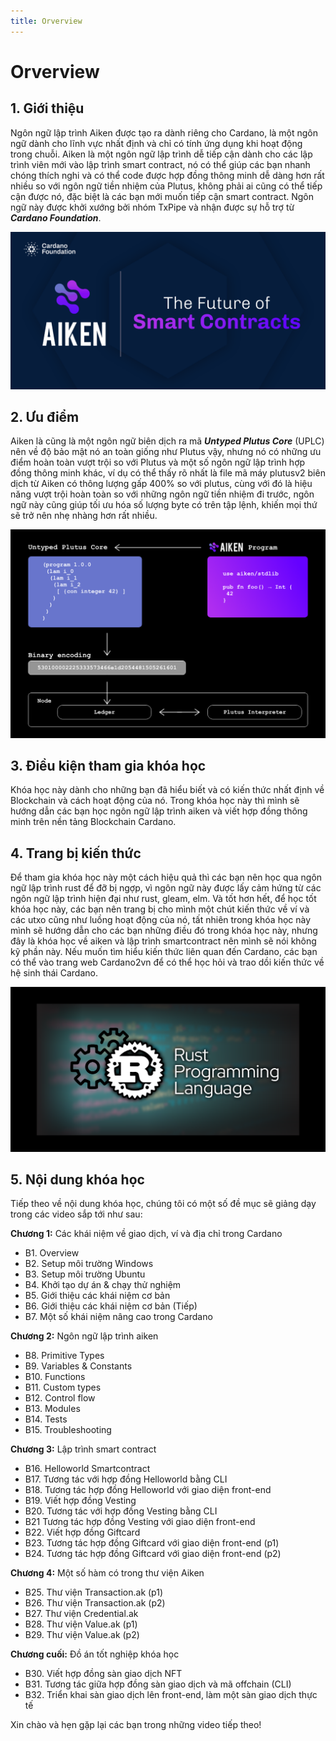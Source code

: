 ```yaml
---
title: Orverview
---
```


# Orverview

## 1. Giới thiệu

Ngôn ngữ lập trình Aiken được tạo ra dành riêng cho Cardano, là một ngôn ngữ
dành cho lĩnh vực nhất định và chỉ có tính ứng dụng khi hoạt động trong chuỗi.
Aiken là một ngôn ngữ lập trình dễ tiếp cận dành cho các lập trình viên mới vào
lập trình smart contract, nó có thể giúp các bạn nhanh chóng thích nghi và có
thể code được hợp đồng thông minh dễ dàng hơn rất nhiều so với ngôn ngữ tiền
nhiệm của Plutus, không phải ai cũng có thể tiếp cận được nó, đặc biệt là các
bạn mới muốn tiếp cận smart contract. Ngôn ngữ này được khởi xướng bởi nhóm
TxPipe và nhận được sự hỗ trợ từ _**Cardano Foundation**_.

![Aiken tutorial](./img/Bai1/img1.png)

## 2. Ưu điểm

Aiken là cũng là một ngôn ngữ biên dịch ra mã _**Untyped Plutus Core**_ (UPLC)
nên về độ bảo mật nó an toàn giống như Plutus vậy, nhưng nó có những ưu điểm
hoàn toàn vượt trội so với Plutus và một số ngôn ngữ lập trình hợp đồng thông
minh khác, ví dụ có thể thấy rõ nhất là file mã máy plutusv2 biên dịch từ Aiken
có thông lượng gấp 400% so với plutus, cùng với đó là hiệu năng vượt trội hoàn
toàn so với những ngôn ngữ tiền nhiệm đi trước, ngôn ngữ này cũng giúp tối ưu
hóa số lượng byte có trên tập lệnh, khiến mọi thứ sẽ trở nên nhẹ nhàng hơn rất
nhiều.

![Untyped Plutus Core](./img/Bai1/img2.png)

## 3. Điều kiện tham gia khóa học

Khóa học này dành cho những bạn đã hiểu biết và có kiến thức nhất định về
Blockchain và cách hoạt động của nó. Trong khóa học này thì mình sẽ hướng dẫn
các bạn học ngôn ngữ lập trình aiken và viết hợp đồng thông minh trên nền tảng
Blockchain Cardano.

## 4. Trang bị kiến thức

Để tham gia khóa học này một cách hiệu quả thì các bạn nên học qua ngôn ngữ lập
trình rust để đỡ bị ngợp, vì ngôn ngữ này được lấy cảm hứng từ các ngôn ngữ lập
trình hiện đại như rust, gleam, elm. Và tốt hơn hết, để học tốt khóa học này,
các bạn nên trang bị cho mình một chút kiến thức về ví và các utxo cũng như
luồng hoạt động của nó, tất nhiên trong khóa học này mình sẽ hướng dẫn cho các
bạn những điều đó trong khóa học này, nhưng đây là khóa học về aiken và lập
trình smartcontract nên mình sẽ nói không kỹ phần này. Nếu muốn tìm hiểu kiến
thức liên quan đến Cardano, các bạn có thể vào trang web Cardano2vn để có thể
học hỏi và trao dồi kiến thức về hệ sinh thái Cardano.

![Rust Programing](./img/Bai1/img3.png)

## 5. Nội dung khóa học

Tiếp theo về nội dung khóa học, chúng tôi có một số đề mục sẽ giảng dạy trong
các video sắp tới như sau:

**Chương 1:** Các khái niệm về giao dịch, ví và địa chỉ trong Cardano

- B1. Overview
- B2. Setup môi trường Windows
- B3. Setup môi trường Ubuntu
- B4. Khởi tạo dự án & chạy thử nghiệm
- B5. Giới thiệu các khái niệm cơ bản
- B6. Giới thiệu các khái niệm cơ bản (Tiếp)
- B7. Một số khái niệm nâng cao trong Cardano

**Chương 2:** Ngôn ngữ lập trình aiken

- B8. Primitive Types
- B9. Variables & Constants
- B10. Functions
- B11. Custom types
- B12. Control flow
- B13. Modules
- B14. Tests
- B15. Troubleshooting

**Chương 3:** Lập trình smart contract

- B16. Helloworld Smartcontract
- B17. Tương tác với hợp đồng Helloworld bằng CLI
- B18. Tương tác hợp đồng Helloworld với giao diện front-end
- B19. Viết hợp đồng Vesting
- B20. Tương tác với hợp đồng Vesting bằng CLI
- B21 Tương tác hợp đồng Vesting với giao diện front-end
- B22. Viết hợp đồng Giftcard
- B23. Tương tác hợp đồng Giftcard với giao diện front-end (p1)
- B24. Tương tác hợp đồng Giftcard với giao diện front-end (p2)

**Chương 4:** Một số hàm có trong thư viện Aiken

- B25. Thư viện Transaction.ak (p1)
- B26. Thư viện Transaction.ak (p2)
- B27. Thư viện Credential.ak
- B28. Thư viện Value.ak (p1)
- B29. Thư viện Value.ak (p2)

**Chương cuối:** Đồ án tốt nghiệp khóa học

- B30. Viết hợp đồng sàn giao dịch NFT
- B31. Tương tác giữa hợp đồng sàn giao dịch và mã offchain (CLI)
- B32. Triển khai sàn giao dịch lên front-end, làm một sàn giao dịch thực tế

Xin chào và hẹn gặp lại các bạn trong những video tiếp theo!
